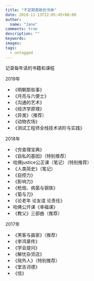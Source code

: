 ```yaml
---
title: "不定期更新的书单"
date: 2019-11-13T22:05:45+08:00
author:
  name: "Jane"
comments: true
description: ""
keywords:
images:
tags:
  - untagged
---
```


记录每年读的书籍和课程


2019年

- 《明朝那些事》
- 《月亮与六便士》
- 《沟通的艺术》
- 《经济学原理》
- 《异类》（推荐）
- 《动物农场》
- 《测试工程师全栈技术进阶与实践》

2018年

- 《穷查理宝典》
- 《自私的基因》（特别推荐）
-  哈佛justice公正课（笔记）（特别推荐）
- 《人类简史》（笔记）
- 《自控力》
- 《影响力》
- 《枪炮、病菌与钢铁》
- 《菊与刀》
- 《论老年 论友谊 论责任》
-  哈佛公开课《幸福课》
- 《教父》三部曲（推荐）

2017年

- 《黑客与画家》（推荐）
- 《李鸿章传》
- 《学会提问》
- 《解忧杂货店》
- 《局外人》（特别推荐）
- 《堂吉诃德》
- 《信》
